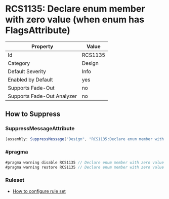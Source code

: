 # RCS1135: Declare enum member with zero value \(when enum has FlagsAttribute\)

Property | Value
--- | ---
Id|RCS1135
Category|Design
Default Severity|Info
Enabled by Default|yes
Supports Fade\-Out|no
Supports Fade\-Out Analyzer|no

## How to Suppress

### SuppressMessageAttribute

```csharp
[assembly: SuppressMessage("Design", "RCS1135:Declare enum member with zero value (when enum has FlagsAttribute).", Justification = "<Pending>")]
```

### \#pragma

```csharp
#pragma warning disable RCS1135 // Declare enum member with zero value (when enum has FlagsAttribute).
#pragma warning restore RCS1135 // Declare enum member with zero value (when enum has FlagsAttribute).
```

### Ruleset

* [How to configure rule set](../HowToConfigureAnalyzers.md)

